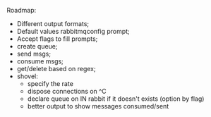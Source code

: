 Roadmap:
- Different output formats;
- Default values rabbitmqconfig prompt;
- Accept flags to fill prompts;
- create queue;
- send msgs;
- consume msgs;
- get/delete based on regex;
- shovel:
    - specify the rate
    - dispose connections on ^C
    - declare queue on IN rabbit if it doesn't exists (option by flag)
    - better output to show messages consumed/sent
